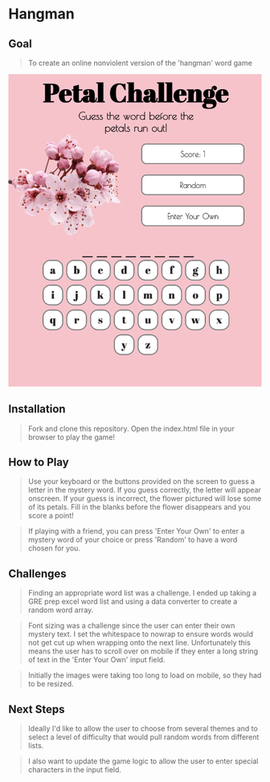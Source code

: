 # Hangman
## Goal

>To create an online nonviolent version of the 'hangman' word game

![Petal Challenge Site](img/gamepic.png)
## Installation

>Fork and clone this repository. Open the index.html file in your browser to play the game!

## How to Play

>Use your keyboard or the buttons provided on the screen to guess a letter in the mystery word. If you guess correctly, the letter will appear onscreen. If your guess is incorrect, the flower pictured will lose some of its petals. Fill in the blanks before the flower disappears and you score a point!

>If playing with a friend, you can press 'Enter Your Own' to enter a mystery word of your choice or press 'Random' to have a word chosen for you.

## Challenges

>Finding an appropriate word list was a challenge. I ended up taking a GRE prep excel word list and using a data converter to create a random word array.

>Font sizing was a challenge since the user can enter their own mystery text. I set the whitespace to nowrap to ensure words would not get cut up when wrapping onto the next line. Unfortunately this means the user has to scroll over on mobile if they enter a long string of text in the 'Enter Your Own' input field.

>Initially the images were taking too long to load on mobile, so they had to be resized.

## Next Steps

>Ideally I'd like to allow the user to choose from several themes and to select a level of difficulty that would pull random words from different lists. 

>I also want to update the game logic to allow the user to enter special characters in the input field.
